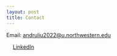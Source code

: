 ```yaml
---
layout: post
title: Contact
---
```


Email: andruliu2022@u.northwestern.edu

<img align="left" width="14" height="14" src="https://i.stack.imgur.com/gVE0j.png">

[LinkedIn](https://www.linkedin.com/in/andru-liu)